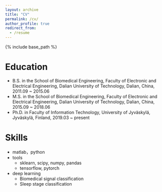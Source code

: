 ```yaml
---
layout: archive
title: "CV"
permalink: /cv/
author_profile: true
redirect_from:
  - /resume
---
```


{% include base_path %}

Education
======
* B.S. in the School of Biomedical Engineering, Faculty of Electronic and Electrical Engineering, Dalian University of Technology, Dalian, China, 2011.09 ~ 2015.06
* M.S. in the School of Biomedical Engineering, Faculty of Electronic and Electrical Engineering, Dalian University of Technology, Dalian, China, 2015.09 ~ 2018.06
* Ph.D. in Faculty of Information Technology, University of Jyväskylä, Jyväskylä, Finland, 2019.03 ~ present
 
Skills
======
* matlab，python
* tools
  * sklearn, scipy, numpy, pandas
  * tensorflow, pytorch
* deep learning
  * Biomedical signal classification
  * Sleep stage classification



<!-- Publications
======
  <ul>{% for post in site.publications %}
    {% include archive-single-cv.html %}
  {% endfor %}</ul>
  
Talks
======
  <ul>{% for post in site.talks %}
    {% include archive-single-talk-cv.html %}
  {% endfor %}</ul>
  
Teaching
======
  <ul>{% for post in site.teaching %}
    {% include archive-single-cv.html %}
  {% endfor %}</ul>
   -->
